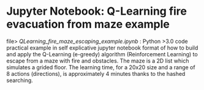 # 


# Jupyter Notebook: Q-Learning fire evacuation from maze example
file> _QLearning_fire_maze_escaping_example.ipynb_ :
Python >3.0 code practical example in self explicative jupyter notebook format of how to build and apply the Q-Learning (e-greedy) algorithm (Reinforcement Learning) to escape from a maze with fire and obstacles. The maze is a 2D list which simulates a grided floor. The learning time, for a 20x20 size and a range of 8 actions (directions), is approximately 4 minutes thanks to the hashed searching.
